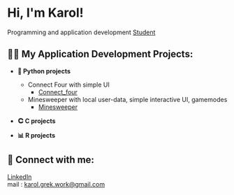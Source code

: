 <h1>Hi, I'm Karol! </h1>
<a>Programming and application development </a><a href="https://www.linkedin.com/in/karol-grek/">Student</a>

<h2> 👨‍💻 My Application Development Projects:</h2>

- <b> 🐍 Python projects</b>
  - Connect Four with simple UI
    - [Connect_four](https://github.com/karolgrek/connect_four.git)
  - Minesweeper with local user-data, simple interactive UI, gamemodes
    - [Minesweeper](https://github.com/karolgrek/Minesweeper.git)
- <b> 𐃗 C projects</b>

- <b> 📊 R projects</b>

<h2> 🤳 Connect with me:</h2>

<a href="https://www.linkedin.com/in/karol-grek/">LinkedIn</a></br>
<a>mail : karol.grek.work@gmail.com</a>

<!--
Here are some ideas to get you started:

- 🔭 I’m currently working on ...
- 🌱 I’m currently learning ...
- 👯 I’m looking to collaborate on ...
- 🤔 I’m looking for help with ...
- 💬 Ask me about ...
- 📫 How to reach me: ...
- 😄 Pronouns: ...
- ⚡ Fun fact: ...
-->
